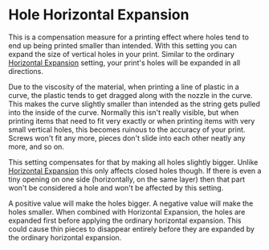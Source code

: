 Hole Horizontal Expansion
====
This is a compensation measure for a printing effect where holes tend to end up being printed smaller than intended. With this setting you can expand the size of vertical holes in your print. Similar to the ordinary [Horizontal Expansion](xy_offset.md) setting, your print's holes will be expanded in all directions.

Due to the viscosity of the material, when printing a line of plastic in a curve, the plastic tends to get dragged along with the nozzle in the curve. This makes the curve slightly smaller than intended as the string gets pulled into the inside of the curve. Normally this isn't really visible, but when printing items that need to fit very exactly or when printing items with very small vertical holes, this becomes ruinous to the accuracy of your print. Screws won't fit any more, pieces don't slide into each other neatly any more, and so on.

This setting compensates for that by making all holes slightly bigger. Unlike [Horizontal Expansion](xy_offset.md) this only affects closed holes though. If there is even a tiny opening on one side (horizontally, on the same layer) then that part won't be considered a hole and won't be affected by this setting.

A positive value will make the holes bigger. A negative value will make the holes smaller. When combined with Horizontal Expansion, the holes are expanded first before applying the ordinary horizontal expansion. This could cause thin pieces to disappear entirely before they are expanded by the ordinary horizontal expansion.